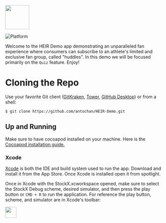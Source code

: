 <img width="76" src="https://user-images.githubusercontent.com/23144735/128809099-6c2c4dd7-f3aa-4411-bc0e-45fdbf3b5bec.png">

![Platform](https://img.shields.io/badge/platform-ios-lightgrey.svg?style=round-square)

Welcome to the HEIR Demo app demonstrating an unparalleled fan experience where consumers can subscribe to an athlete's limited and exclusive fan group, called "huddles". In this demo we will be focused primarily on the `Quiz` feature. Enjoy!

# Cloning the Repo

Use your favorite Git client ([GitKraken](https://www.gitkraken.com/), [Tower](https://www.git-tower.com/mac), [GitHub Desktop](https://desktop.github.com)) or from a shell:

```
$ git clone https://github.com/antochan/HEIR-Demo.git
```

## Up and Running

Make sure to have cocoapod installed on your machine. Here is the [Cocoapod installation guide.](https://guides.cocoapods.org/using/getting-started.html)

### Xcode

[Xcode](https://itunes.apple.com/us/app/xcode/id497799835?mt=12) is both the IDE and build system used to run the app. Download and install it from the App Store. Once Xcode is installed open it from spotlight.

Once in Xcode with the StockX.xcworkspace opened, make sure to select the StockX Debug scheme, desired simulator, and then press the play button or `CMD + R`  to run the application. For reference the play button, scheme, and simulator are in Xcode's toolbar:

<img height="35" src="https://user-images.githubusercontent.com/23144735/128809689-9af2bffd-0c45-40dd-af63-3f97aa9310e9.png">
